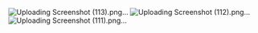 ![Uploading Screenshot (113).png…]()
![Uploading Screenshot (112).png…]()
![Uploading Screenshot (111).png…]()
